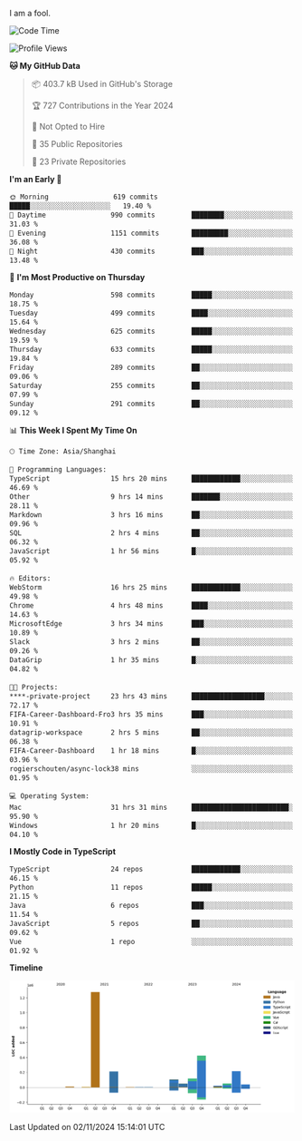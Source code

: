 I am a fool.

<!--START_SECTION:waka-->
![Code Time](http://img.shields.io/badge/Code%20Time-2%2C029%20hrs%2046%20mins-blue)

![Profile Views](http://img.shields.io/badge/Profile%20Views-0-blue)

**🐱 My GitHub Data** 

> 📦 403.7 kB Used in GitHub's Storage 
 > 
> 🏆 727 Contributions in the Year 2024
 > 
> 🚫 Not Opted to Hire
 > 
> 📜 35 Public Repositories 
 > 
> 🔑 23 Private Repositories 
 > 
**I'm an Early 🐤** 

```text
🌞 Morning                619 commits         █████░░░░░░░░░░░░░░░░░░░░   19.40 % 
🌆 Daytime                990 commits         ████████░░░░░░░░░░░░░░░░░   31.03 % 
🌃 Evening                1151 commits        █████████░░░░░░░░░░░░░░░░   36.08 % 
🌙 Night                  430 commits         ███░░░░░░░░░░░░░░░░░░░░░░   13.48 % 
```
📅 **I'm Most Productive on Thursday** 

```text
Monday                   598 commits         █████░░░░░░░░░░░░░░░░░░░░   18.75 % 
Tuesday                  499 commits         ████░░░░░░░░░░░░░░░░░░░░░   15.64 % 
Wednesday                625 commits         █████░░░░░░░░░░░░░░░░░░░░   19.59 % 
Thursday                 633 commits         █████░░░░░░░░░░░░░░░░░░░░   19.84 % 
Friday                   289 commits         ██░░░░░░░░░░░░░░░░░░░░░░░   09.06 % 
Saturday                 255 commits         ██░░░░░░░░░░░░░░░░░░░░░░░   07.99 % 
Sunday                   291 commits         ██░░░░░░░░░░░░░░░░░░░░░░░   09.12 % 
```


📊 **This Week I Spent My Time On** 

```text
🕑︎ Time Zone: Asia/Shanghai

💬 Programming Languages: 
TypeScript               15 hrs 20 mins      ████████████░░░░░░░░░░░░░   46.69 % 
Other                    9 hrs 14 mins       ███████░░░░░░░░░░░░░░░░░░   28.11 % 
Markdown                 3 hrs 16 mins       ██░░░░░░░░░░░░░░░░░░░░░░░   09.96 % 
SQL                      2 hrs 4 mins        ██░░░░░░░░░░░░░░░░░░░░░░░   06.32 % 
JavaScript               1 hr 56 mins        █░░░░░░░░░░░░░░░░░░░░░░░░   05.92 % 

🔥 Editors: 
WebStorm                 16 hrs 25 mins      ████████████░░░░░░░░░░░░░   49.98 % 
Chrome                   4 hrs 48 mins       ████░░░░░░░░░░░░░░░░░░░░░   14.63 % 
MicrosoftEdge            3 hrs 34 mins       ███░░░░░░░░░░░░░░░░░░░░░░   10.89 % 
Slack                    3 hrs 2 mins        ██░░░░░░░░░░░░░░░░░░░░░░░   09.26 % 
DataGrip                 1 hr 35 mins        █░░░░░░░░░░░░░░░░░░░░░░░░   04.82 % 

🐱‍💻 Projects: 
****-private-project     23 hrs 43 mins      ██████████████████░░░░░░░   72.17 % 
FIFA-Career-Dashboard-Fro3 hrs 35 mins       ███░░░░░░░░░░░░░░░░░░░░░░   10.91 % 
datagrip-workspace       2 hrs 5 mins        ██░░░░░░░░░░░░░░░░░░░░░░░   06.38 % 
FIFA-Career-Dashboard    1 hr 18 mins        █░░░░░░░░░░░░░░░░░░░░░░░░   03.96 % 
rogierschouten/async-lock38 mins             ░░░░░░░░░░░░░░░░░░░░░░░░░   01.95 % 

💻 Operating System: 
Mac                      31 hrs 31 mins      ████████████████████████░   95.90 % 
Windows                  1 hr 20 mins        █░░░░░░░░░░░░░░░░░░░░░░░░   04.10 % 
```

**I Mostly Code in TypeScript** 

```text
TypeScript               24 repos            ████████████░░░░░░░░░░░░░   46.15 % 
Python                   11 repos            █████░░░░░░░░░░░░░░░░░░░░   21.15 % 
Java                     6 repos             ███░░░░░░░░░░░░░░░░░░░░░░   11.54 % 
JavaScript               5 repos             ██░░░░░░░░░░░░░░░░░░░░░░░   09.62 % 
Vue                      1 repo              ░░░░░░░░░░░░░░░░░░░░░░░░░   01.92 % 
```



**Timeline**

![Lines of Code chart](https://raw.githubusercontent.com/VeejaLiu/VeejaLiu/master/assets/bar_graph.png)


 Last Updated on 02/11/2024 15:14:01 UTC
<!--END_SECTION:waka-->
